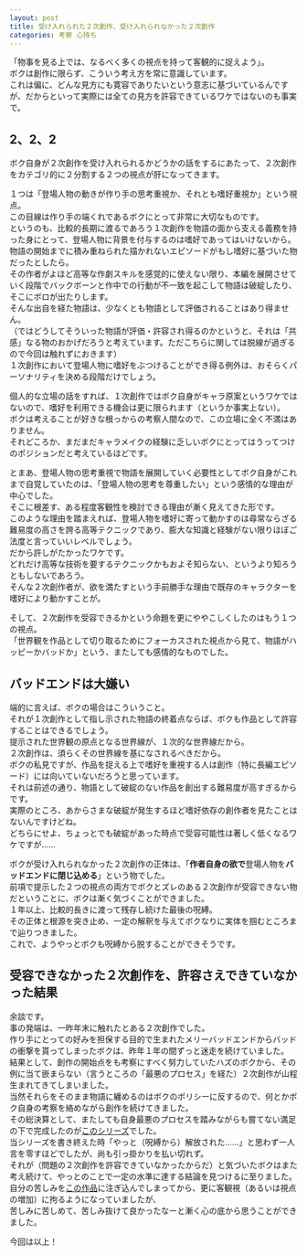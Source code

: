 ```yaml
---
layout: post
title: 受け入れられた２次創作、受け入れられなかった２次創作
categories: 考察 心持ち
---
```


「物事を見る上では、なるべく多くの視点を持って客観的に捉えよう」。  
ボクは創作に限らず、こういう考え方を常に意識しています。  
これは偏に、どんな見方にも寛容でありたいという意志に基づいているんですが、だからといって実際には全ての見方を許容できているワケではないのも事実で。 

## 2、2、2  
ボク自身が２次創作を受け入れられるかどうかの話をするにあたって、２次創作をカテゴリ的に２分割する２つの視点が肝になってきます。  

１つは「登場人物の動きが作り手の思考重視か、それとも嗜好重視か」という視点。  
この目線は作り手の端くれであるボクにとって非常に大切なものです。  
というのも、比較的長期に渡るであろう１次創作を物語の面から支える義務を持った身にとって、登場人物に背景を付与するのは嗜好であってはいけないから。  
物語の開始までに積み重ねられた描かれないエピソードがもし嗜好に基づいた物だったとしたら。  
その作者がよほど高等な作劇スキルを感覚的に使えない限り、本編を展開させていく段階でバックボーンと作中での行動が不一致を起こして物語は破綻したり、そこにボロが出たりします。  
そんな出自を経た物語は、少なくとも物語として評価されることはあり得ません。  
（ではどうしてそういった物語が評価・許容され得るのかというと、それは「共感」なる物のおかげだろうと考えています。ただこちらに関しては脱線が過ぎるので今回は触れずにおきます）  
１次創作において登場人物に嗜好をぶつけることができ得る例外は、おそらくパーソナリティを決める段階だけでしょう。  

個人的な立場の話をすれば、１次創作ではボク自身がキャラ原案というワケではないので、嗜好を利用できる機会は更に限られます（というか事実上ない）。  
ボクは考えることが好きな根っからの考察人間なので、この立場に全く不満はありません。  
それどころか、まだまだキャラメイクの経験に乏しいボクにとってはうってつけのポジションだと考えているほどです。  

とまあ、登場人物の思考重視で物語を展開していく必要性としてボク自身がこれまで自覚していたのは、「登場人物の思考を尊重したい」という感情的な理由が中心でした。  
そこに根差す、ある程度客観性を検討できる理由が漸く見えてきた形です。  
このような理由を踏まえれば、登場人物を嗜好に寄って動かすのは尋常ならざる難易度の高さを誇る高等テクニックであり、膨大な知識と経験がない限りほぼご法度と言っていいレベルでしょう。  
だから許しがたかったワケです。  
どれだけ高等な技術を要するテクニックかもおよそ知らない、というより知ろうともしないであろう。  
そんな２次創作者が、欲を満たすという手前勝手な理由で既存のキャラクターを嗜好により動かすことが。  

そして、２次創作を受容できるかという命題を更にややこしくしたのはもう１つの視点。  
「世界観を作品として切り取るためにフォーカスされた視点から見て、物語がハッピーかバッドか」という、またしても感情的なものでした。

## バッドエンドは大嫌い  
端的に言えば、ボクの場合はこういうこと。  
それが１次創作として指し示された物語の終着点ならば、ボクも作品として許容することはできるでしょう。  
提示された世界観の原点となる世界線が、１次的な世界線だから。  
２次創作は、須らくその世界線を基になされるべきだから。  
ボクの私見ですが、作品を捉える上で嗜好を重視する人は創作（特に長編エピソード）には向いていないだろうと思っています。  
それは前述の通り、物語として破綻のない作品を創出する難易度が高すぎるからです。  
実際のところ、あからさまな破綻が発生するほど嗜好依存の創作者を見たことはないんですけどね。  
どちらにせよ、ちょっとでも破綻があった時点で受容可能性は著しく低くなるワケですが……  

ボクが受け入れられなかった２次創作の正体は、「**作者自身の欲で**登場人物を**バッドエンドに閉じ込める**」という物でした。  
前項で提示した２つの視点の両方でボクとズレのある２次創作が受容できない物だということに、ボクは漸く気づくことができました。  
１年以上、比較的長きに渡って残存し続けた最後の呪縛。  
その正体と根源を突き止め、一定の解釈を与えてボクなりに実体を掴むところまで辿りつきました。  
これで、ようやっとボクも呪縛から脱することができそうです。  

## 受容できなかった２次創作を、許容さえできていなかった結果  
余談です。  
事の発端は、一昨年末に触れたとある２次創作でした。  
作り手にとっての好みを担保する目的で生まれたメリーバッドエンドからバッドの衝撃を貰ってしまったボクは、昨年１年の間ずっと迷走を続けていました。  
結果として、創作の開始点をも考察にすべく努力していたハズのボクから、その例に当て嵌まらない（言うところの「最悪のプロセス」を経た）２次創作が山程生まれてきてしまいました。  
当然それらをそのまま物語に纏めるのはボクのポリシーに反するので、何とかボク自身の考察を絡めながら創作を続けてきました。  
その総決算として、またしても自身最悪のプロセスを踏みながらも嘗てない満足の下で完成したのが[このシリーズ](http://www.pixiv.net/series.php?id=779382)でした。  
当シリーズを書き終えた時「やっと（呪縛から）解放された……」と思わず一人言を零すほどでしたが、尚も引っ掛かりを払い切れず。  
それが（問題の２次創作を許容できていなかったからだ）と気づいたボクはまた考え続けて、やっとのことで一定の水準に達する結論を見つけるに至りました。  
自分の苦しみを[この作品](http://www.pixiv.net/novel/show.php?id=6225720)に注ぎ込んでしまってから、更に客観視（あるいは視点の増加）に拘るようになっていましたが、  
苦しみに苦しめて、苦しみ抜けて良かったなーと漸く心の底から思うことができました。  

今回は以上！  
